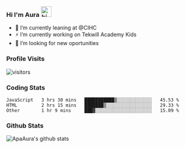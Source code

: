 ### Hi I'm Aura <img src="https://user-images.githubusercontent.com/1303154/88677602-1635ba80-d120-11ea-84d8-d263ba5fc3c0.gif" width="28px" alt="hi">

- 🔭 I’m currently leaning at @CIHC
- ⚡ I’m currently working on Tekwill Academy Kids
- 🤔 I’m looking for new oportunities


### Profile Visits 

![visitors](https://visitor-badge.glitch.me/badge?page_id=ApaAura.ApaAura)


### Coding Stats

<!--START_SECTION:waka-->

```text
JavaScript   3 hrs 30 mins   ███████████▒░░░░░░░░░░░░░   45.53 %
HTML         2 hrs 15 mins   ███████▒░░░░░░░░░░░░░░░░░   29.33 %
Other        1 hr 9 mins     ███▓░░░░░░░░░░░░░░░░░░░░░   15.09 %
```

<!--END_SECTION:waka-->

### Github Stats

![ApaAura's github stats](https://github-readme-stats.vercel.app/api?username=ApaAura&count_private=true&theme=tokyonight&hide=contribs,prs)
